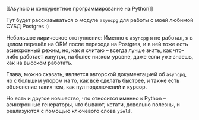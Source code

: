 [[Asyncio и конкурентное программирование на Python]]

Тут будет рассказываться о модуле `asyncpg` для работы с моей любимой СУБД Postgres :)

Небольшое лирическое отступление:
Именно с `asyncpg` я не работал, я в целом перешёл на ORM после перехода на Postgres, и в ней тоже есть асинхронный режим, но, как я считаю – всегда лучше знать, как что-либо работает изнутри, на более низком уровне, даже если уже знаешь, как на высоком работать.

Глава, можно сказать, является авторской документацией об `asyncpg`, но с большим упором на то, как всё сделать быстрее, и также есть объяснение таких тем, как пул подключений и курсор.

Но есть и другое новшество, что относится именно к Python – асинхронные генераторы, что бывают, кстати, довольно полезны, и реализуются с помощью ключевого слова `yield`.

